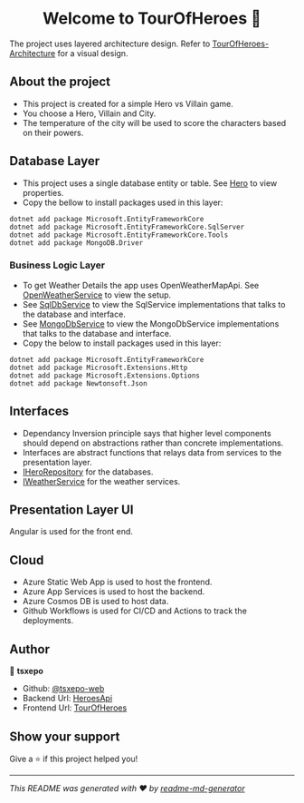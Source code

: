 <h1 align="center">Welcome to TourOfHeroes 👋</h1>
<p>
</p>

The project uses layered architecture design. Refer to [TourOfHeroes-Architecture](https://github.com/tsxepo-web/TourOfHeroesBackendApi/blob/master/TourOfHeroesArch.drawio.png) for a visual design.

## About the project
* This project is created for a simple Hero vs Villain game.
* You choose a Hero, Villain and City.
* The temperature of the city will be used to score the characters based on their powers.

## Database Layer
* This project uses a single database entity or table. See [Hero](https://github.com/tsxepo-web/TourOfHeroesBackendApi/blob/master/HeroesDB/Entity/Hero.cs) to view properties.
* Copy the bellow to install packages used in this layer:
```
dotnet add package Microsoft.EntityFrameworkCore
dotnet add package Microsoft.EntityFrameworkCore.SqlServer
dotnet add package Microsoft.EntityFrameworkCore.Tools
dotnet add package MongoDB.Driver
```

### Business Logic Layer
* To get Weather Details the app uses OpenWeatherMapApi. See [OpenWeatherService](https://github.com/tsxepo-web/TourOfHeroesBackendApi/blob/master/HeroesWeatherService/OpenWeatherService.cs) to view the setup.
* See [SqlDbService](https://github.com/tsxepo-web/TourOfHeroesBackendApi/blob/master/HeroesDAL/SqlServices/SqlHeroService.cs) to view the SqlService implementations that talks to the database and interface. 
* See [MongoDbService](https://github.com/tsxepo-web/TourOfHeroesBackendApi/blob/master/HeroesDAL/MongodbServices/MongoHeroService.cs) to view the MongoDbService implementations that talks to the database and interface. 
* Copy the below to install packages used in this layer:
```
dotnet add package Microsoft.EntityFrameworkCore
dotnet add package Microsoft.Extensions.Http
dotnet add package Microsoft.Extensions.Options
dotnet add package Newtonsoft.Json
```

## Interfaces
* Dependancy Inversion principle says that higher level components should depend on abstractions rather than concrete implementations.
* Interfaces are abstract functions that relays data from services to the presentation layer.
* [IHeroRepository](https://github.com/tsxepo-web/TourOfHeroesBackendApi/blob/master/HeroesDAL/Interfaces/IHeroRepository.cs) for the databases.
* [IWeatherService](https://github.com/tsxepo-web/TourOfHeroesBackendApi/blob/master/HeroesWeatherService/Interface/IWeatherService.cs) for the weather services.

## Presentation Layer UI
Angular is used for the front end.

## Cloud
* Azure Static Web App is used to host the frontend.
* Azure App Services is used to host the backend.
* Azure Cosmos DB is used to host data.
* Github Workflows is used for CI/CD and Actions to track the deployments. 


## Author

👤 **tsxepo**

* Github: [@tsxepo-web](https://github.com/tsxepo-web)
* Backend Url: [HeroesApi](https://tourofheroesbackendtjabane.azurewebsites.net/api/heroes)
* Frontend Url: [TourOfHeroes](https://salmon-tree-09b222d00.2.azurestaticapps.net)

## Show your support

Give a ⭐️ if this project helped you!

***
_This README was generated with ❤️ by [readme-md-generator](https://github.com/kefranabg/readme-md-generator)_
